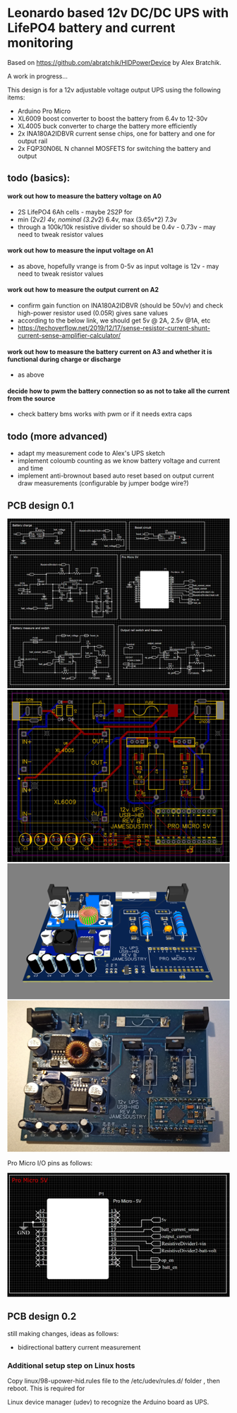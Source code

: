 # Leonardo based 12v DC/DC UPS with LifePO4 battery and current monitoring

Based on https://github.com/abratchik/HIDPowerDevice by Alex Bratchik.

A work in progress... 

This design is for a 12v adjustable voltage output UPS using the following items:

* Arduino Pro Micro
* XL6009 boost converter to boost the battery from 6.4v to 12-30v
* XL4005 buck converter to charge the battery more efficiently
* 2x INA180A2IDBVR current sense chips, one for battery and one for output rail
* 2x FQP30N06L N channel MOSFETS for switching the battery and output

## todo (basics):

#### work out how to measure the battery voltage on A0
* 2S LifePO4 6Ah cells - maybe 2S2P for  
* min (2v*2) 4v, nominal (3.2v*2) 6.4v, max (3.65v*2) 7.3v
* through a 100k/10k resistive divider so should be 0.4v - 0.73v - may need to tweak resistor values

#### work out how to measure the input voltage on A1
* as above, hopefully vrange is from 0-5v as input voltage is 12v - may need to tweak resistor values

#### work out how to measure the output current on A2
* confirm gain function on INA180A2IDBVR (should be 50v/v) and check high-power resistor used (0.05R) gives sane values
* according to the below link, we should get 5v @ 2A, 2.5v @1A, etc
* https://techoverflow.net/2019/12/17/sense-resistor-current-shunt-current-sense-amplifier-calculator/

#### work out how to measure the battery current on A3 and whether it is functional during charge or discharge
* as above

#### decide how to pwm the battery connection so as not to take all the current from the source
* check battery bms works with pwm or if it needs extra caps


## todo (more advanced)

* adapt my measurement code to Alex's UPS sketch
* implement coloumb counting as we know battery voltage and current and time
* implement anti-brownout based auto reset based on output current draw measurements (configurable by jumper bodge wire?)

## PCB design 0.1

![Schematic](https://github.com/blackandwhitetux/JamesUPS/blob/master/pcb_design/schematic.png)
![Gerber render 2D](https://github.com/blackandwhitetux/JamesUPS/blob/master/pcb_design/gerber_render.png)
![PCB Render 3D](https://github.com/blackandwhitetux/JamesUPS/blob/master/pcb_design/board_render.png)
![Board photo](https://github.com/blackandwhitetux/JamesUPS/blob/master/pcb_design/serial_number_0001.jpg)

Pro Micro I/O pins as follows:

![MCU Pinouts](https://github.com/blackandwhitetux/JamesUPS/blob/master/pcb_design/mcu_pinout.png)

## PCB design 0.2

still making changes, ideas as follows:

* bidirectional battery current measurement



### Additional setup step on Linux hosts

Copy linux/98-upower-hid.rules file to the /etc/udev/rules.d/ folder , then reboot. This is required for

Linux device manager (udev) to recognize the Arduino board as UPS. 
